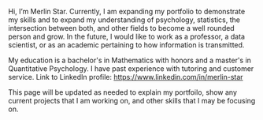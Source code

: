 Hi, I’m Merlin Star. Currently, I am expanding my portfolio to demonstrate my skills and to expand my understanding of psychology, statistics, the intersection between both, and other fields to become a well rounded person and grow. In the future, I would like to work as a professor, a data scientist, or as an academic pertaining to how information is transmitted.

My education is a bachelor's in Mathematics with honors and a master's in Quantitative Psychology. I have past experience with tutoring and customer service.
Link to LinkedIn profile: https://www.linkedin.com/in/merlin-star

This page will be updated as needed to explain my portfoilo, show any current projects that I am working on, and other skills that I may be focusing on.
